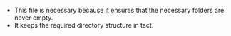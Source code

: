 * This file is necessary because it ensures that the necessary folders are never empty.
* It keeps the required directory structure in tact.
